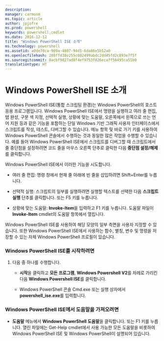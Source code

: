 ```yaml
---
description: 
manager: carmonm
ms.topic: article
author: jpjofre
ms.prod: powershell
keywords: powershell,cmdlet
ms.date: 2016-12-12
title: "Windows PowerShell ISE 소개"
ms.technology: powershell
ms.assetid: a0de70ca-909a-4807-94d1-6da86e5b52a0
ms.openlocfilehash: 208ffd38e255c082499abdc2dd45fd2c893e7f5f
ms.sourcegitcommit: 8acbf9827ad8f4ef9753f826ecaff58495ca51b0
translationtype: HT
---
```

# <a name="introducing-the-windows-powershell-ise"></a>Windows PowerShell ISE 소개
Windows PowerShell ISE(통합 스크립팅 환경)는 Windows PowerShell의 호스트 응용 프로그램입니다. Windows PowerShell ISE에서 명령을 실행하고 여러 줄 편집, 탭 완성, 구문 색 지정, 선택적 실행, 상황에 맞는 도움말, 오른쪽에서 왼쪽으로 쓰는 언어 지원 등과 같은 기능을 포함하는 단일 Windows 기반 그래픽 사용자 인터페이스에서 스크립트를 작성, 테스트, 디버그할 수 있습니다.
메뉴 항목 및 바로 가기 키를 사용하여 Windows PowerShell 콘솔에서 수행하는 것과 동일한 많은 작업을 수행할 수 있습니다.  예를 들어 Windows PowerShell ISE에서 스크립트를 디버그할 때 스크립트에서 줄 중단점을 설정하려면 코드 줄을 마우스 오른쪽 단추로 클릭한 다음 **중단점 설정/해제**를 클릭합니다.

Windows PowerShell ISE에서 이러한 기능을 시도합니다.

-   여러 줄 편집: 명령 창에서 현재 줄 아래에 빈 줄을 삽입하려면 Shift+Enter를 누릅니다.

-   선택적 실행: 스크립트의 일부를 실행하려면 실행할 텍스트를 선택한 다음 **스크립트 실행** 단추를 클릭합니다. 또는 F5 키를 누릅니다.

-   상황에 맞는 도움말: **Invoke-Item**을 입력하고 F1 키를 누릅니다. 도움말 파일이 **Invoke-Item** cmdlet의 도움말 항목에서 열립니다.

Windows PowerShell ISE를 사용하여 해당 모양의 일부 측면을 사용자 지정할 수 있습니다. 또한 Windows PowerShell ISE에서 사용하는 함수, 별칭, 변수 및 명령을 저장할 수 있는 자체 Windows PowerShell 프로필이 있습니다.

### <a name="to-start-the-windows-powershell-ise"></a>Windows PowerShell ISE를 시작하려면

1.  다음 중 하나를 수행합니다.

    -   **시작**을 클릭하고 **모든 프로그램**, **Windows Powershell V2**를 차례로 가리킨 다음 **Windows Powershell ISE**를 클릭합니다.

    -   Windows PowerShell 콘솔 Cmd.exe 또는 실행 상자에서 **powershell_ise.exe**를 입력합니다.

### <a name="to-get-help-in-the-windows-powershell-ise"></a>Windows PowerShell ISE에서 도움말을 가져오려면

-   **도움말** 메뉴에서 **Windows PowerShell 도움말**을 클릭합니다. 또는 F1 키를 누릅니다. 열린 파일에는 Get-Help cmdlet에서 사용 가능한 모든 도움말을 비롯하여 Windows PowerShell ISE 및 Windows PowerShell이 설명되어 있습니다.

